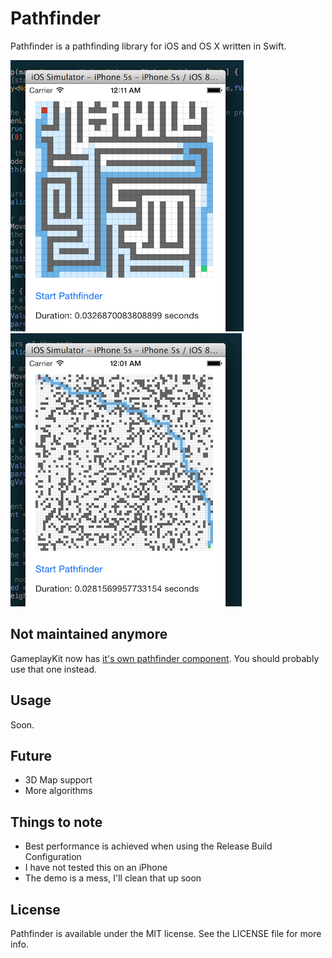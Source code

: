 Pathfinder
==========

Pathfinder is a pathfinding library for iOS and OS X written in Swift.

![](./demo.png)
![](./demo2.png)

## Not maintained anymore
GameplayKit now has [it's own pathfinder component](https://developer.apple.com/library/content/documentation/General/Conceptual/GameplayKit_Guide/Pathfinding.html). You should probably use that one instead.

## Usage
Soon.

## Future
- 3D Map support
- More algorithms

## Things to note
- Best performance is achieved when using the Release Build Configuration
- I have not tested this on an iPhone 
- The demo is a mess, I'll clean that up soon

## License
Pathfinder is available under the MIT license. See the LICENSE file for more info.

